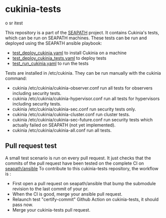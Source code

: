 # cukinia-tests

o
sr
itest

This repository is a part of the [SEAPATH](https://www.lfenergy.org/projects/seapath/) project.
It contains Cukinia's tests, which can be run on SEAPATH machines.
These tests can be run and deployed using the SEAPATH ansible playbook:
* [test_deploy_cukinia.yaml](https://github.com/seapath/ansible/blob/debian-main/playbooks/test_deploy_cukinia.yaml "test_deploy_cukinia.yaml") to install Cukinia on a machine
* [test_deploy_cukinia_tests.yaml](https://github.com/seapath/ansible/blob/debian-main/playbooks/test_deploy_cukinia_tests.yaml "test_deploy_cukinia_tests.yaml") to deploy tests
* [test_run_cukinia.yaml](https://github.com/seapath/ansible/blob/debian-main/playbooks/test_run_cukinia.yaml "test_run_cukinia.yaml") to run the tests

Tests are installed in /etc/cukinia. They can be run manually with the cukinia command:
* cukinia /etc/cukinia/cukinia-observer.conf run all tests for observers including security tests.
* cukinia /etc/cukinia/cukinia-hypervisor.conf run all tests for hypervisors including security tests.
* cukinia /etc/cukinia/cukinia-sec.conf run security tests only.
* cukinia /etc/cukinia/cukinia-cluster.conf run cluster tests.
* cukinia /etc/cukinia/cukinia-sec-future.conf run security tests which actually failed on SEAPATH (not yet implemented).
* cukinia /etc/cukinia/cukinia-all.conf run all tests.

## Pull request test

A small test scenario is run on every pull request. It just checks that the commits of the pull request have been tested on the complete CI on [seapath/ansible](git@github.com:seapath/ansible.git)
To contribute to this cukinia-tests repository, the workflow is :
- First open a pull request on seapath/ansible that bump the submodule revision to the last commit of your pr.
- When the CI is good, merge your ansible pull request.
- Relaunch test "certify-commit" Github Action on cukinia-tests, it should pass now.
- Merge your cukinia-tests pull request.
